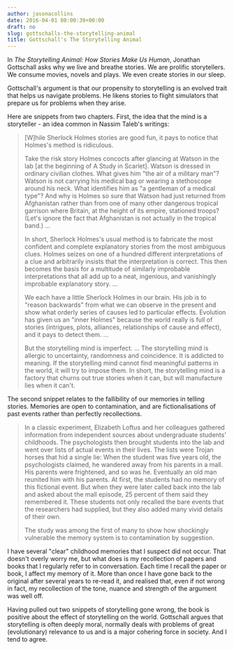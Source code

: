 ```yaml
---
author: jasonacollins
date: 2016-04-01 08:00:39+00:00
draft: no
slug: gottschalls-the-storytelling-animal
title: Gottschall's The Storytelling Animal
---
```


In *The Storytelling Animal: How Stories Make Us Human*, Jonathan Gottschall asks why we live and breathe stories. We are prolific storytellers. We consume movies, novels and plays. We even create stories in our sleep.

Gottschall's argument is that our propensity to storytelling is an evolved trait that helps us navigate problems. He likens stories to flight simulators that prepare us for problems when they arise.

Here are snippets from two chapters. First, the idea that the mind is a storyteller - an idea common in Nassim Taleb's writings:


<blockquote>[W]hile Sherlock Holmes stories are good fun, it pays to notice that Holmes's method is ridiculous.

Take the risk story Holmes concocts after glancing at Watson in the lab [at the beginning of A Study in Scarlet]. Watson is dressed in ordinary civilian clothes. What gives him "the air of a military man"? Watson is not carrying his medical bag or wearing a stethoscope around his neck. What identifies him as "a gentleman of a medical type"? And why is Holmes so sure that Watson had just returned from Afghanistan rather than from one of many other dangerous tropical garrison where Britain, at the height of its empire, stationed troops? (Let's ignore the fact that Afghanistan is not actually in the tropical band.) ...

In short, Sherlock Holmes's usual method is to fabricate the most confident and complete explanatory stories from the most ambiguous clues. Holmes seizes on one of a hundred different interpretations of a clue and arbitrarily insists that the interpretation is correct. This then becomes the basis for a multitude of similarly improbable interpretations that all add up to a neat, ingenious, and vanishingly improbable explanatory story. ...

We each have a little Sherlock Holmes in our brain. His job is to "reason backwards" from what we can observe in the present and show what orderly series of causes led to particular effects. Evolution has given us an "inner Holmes" because the world really is full of stories (intrigues, plots, alliances, relationships of cause and effect), and it pays to detect them. ...

But the storytelling mind is imperfect. ... The storytelling mind is allergic to uncertainty, randomness and coincidence. It is addicted to meaning. If the storytelling mind cannot find meaningful patterns in the world, it will try to impose them. In short, the storytelling mind is a factory that churns out true stories when it can, but will manufacture lies when it can't.</blockquote>


The second snippet relates to the fallibility of our memories in telling stories. Memories are open to contamination, and are fictionalisations of past events rather than perfectly recollections.


<blockquote>In a classic experiment, Elizabeth Loftus and her colleagues gathered information from independent sources about undergraduate students' childhoods. The psychologists then brought students into the lab and went over lists of actual events in their lives. The lists were Trojan horses that hid a single lie: When the student was five years old, the psychologists claimed, he wandered away from his parents in a mall. His parents were frightened, and so was he. Eventually an old man reunited him with his parents. At first, the students had no memory of this fictional event. But when they were later called back into the lab and asked about the mall episode, 25 percent of them said they remembered it. These students not only recalled the bare events that the researchers had supplied, but they also added many vivid details of their own.

The study was among the first of many to show how shockingly vulnerable the memory system is to contamination by suggestion.</blockquote>


I have several "clear" childhood memories that I suspect did not occur. That doesn't overly worry me, but what does is my recollection of papers and books that I regularly refer to in conversation. Each time I recall the paper or book, I affect my memory of it. More than once I have gone back to the original after several years to re-read it, and realised that, even if not wrong in fact, my recollection of the tone, nuance and strength of the argument was well off.

Having pulled out two snippets of storytelling gone wrong, the book is positive about the effect of storytelling on the world. Gottschall argues that storytelling is often deeply moral, normally deals with problems of great (evolutionary) relevance to us and is a major cohering force in society. And I tend to agree.
